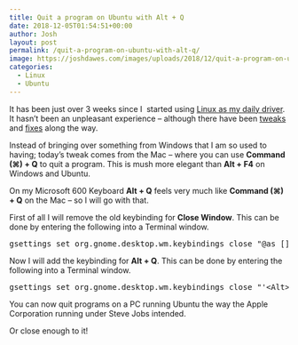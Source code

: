 ```yaml
---
title: Quit a program on Ubuntu with Alt + Q
date: 2018-12-05T01:54:51+00:00
author: Josh
layout: post
permalink: /quit-a-program-on-ubuntu-with-alt-q/
image: https://joshdawes.com/images/uploads/2018/12/quit-a-program-on-ubuntu.jpg
categories:
  - Linux
  - Ubuntu
---
```

It has been just over 3 weeks since I  started using [Linux as my daily driver](https://joshdawes.com/linux-as-my-daily-driver/). It hasn&#8217;t been an unpleasant experience &#8211; although there have been [tweaks](https://joshdawes.com/minimise-windows-on-ubuntu-18-04-with-super-m/) and [fixes](https://joshdawes.com/fixing-the-calculator-key-in-ubuntu-18-04/) along the way.

Instead of bringing over something from Windows that I am so used to having; today&#8217;s tweak comes from the Mac &#8211; where you can use **Command (⌘) + Q** to quit a program. This is mush more elegant than **Alt + F4** on Windows and Ubuntu.

On my Microsoft 600 Keyboard **Alt + Q** feels very much like **Command (⌘) + Q** on the Mac &#8211; so I will go with that.

First of all I will remove the old keybinding for **Close Window**. This can be done by entering the following into a Terminal window.

<pre>gsettings set org.gnome.desktop.wm.keybindings close "@as []"</pre>

Now I will add the keybinding for **Alt + Q**. This can be done by entering the following into a Terminal window.

<pre>gsettings set org.gnome.desktop.wm.keybindings close "'&lt;Alt&gt;q'"</pre>

You can now quit programs on a PC running Ubuntu the way the Apple Corporation running under Steve Jobs intended.

Or close enough to it!
